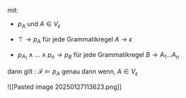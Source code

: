 mit: 
- $p_{A}$ und $A \in V_{\epsilon}$

- $\top \to p_{A}$ für jede Grammatikregel $A\to\epsilon$
- $p_{A_{1}} \land \dots \land p_{n}\to p_{B}$    für jede Grammatikregel $B\to A_{1}\dots A_{n}$

dann gilt : $\mathcal{F} \models p_{A}$ genau dann wenn, $A \in V_{\epsilon}$


![[Pasted image 20250127113623.png]]